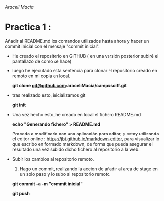   *Araceli Macía* 
# Practica 1 :  

Añadir al README.md los comandos utilizados hasta ahora y hacer un commit inicial con el mensaje "commit inicial".  

 - He creado el repositorio en GITHUB ( en una versión posterior subiré el pantallazo de como se hace)
- luego he ejecutado esta sentencia para clonar el repositorio creado en remoto en mi copia en local.

  **git clone git@github.com:araceliMacia/campusciff.git** 
  
- tras realizado esto, inicializamos git
 
  **git init** 

- Una vez hecho esto, he creado en local el fichero README.md

  **echo "Generando fichero" > README.md**
   
   Procedo a modificarlo con una aplicación para editar,  y estoy utilizando el editor online : https://jbt.github.io/markdown-editor,  para visualizar lo que escribo en formado markdown, de forma que pueda asegurar el resultado una vez subido dicho fichero al repositorio a la web.

- Subir los cambios al repositorio remoto.
	1. Hago un commit, realizando la accion de añadir al area de stage en un solo paso y lo subo al repositorio remoto.
	
  **git commit -a -m "commit inicial"**
  
  **git push**